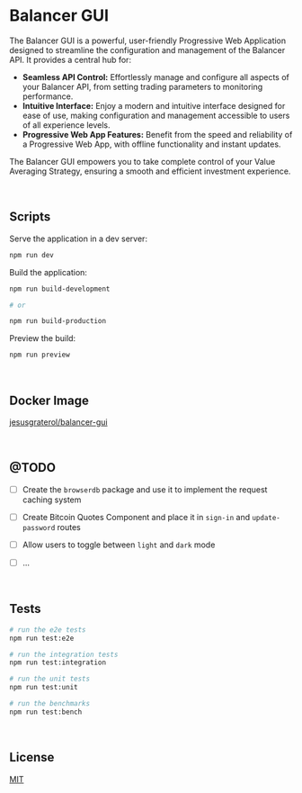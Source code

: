 # Balancer GUI

The Balancer GUI is a powerful, user-friendly Progressive Web Application designed to streamline the configuration and management of the Balancer API. It provides a central hub for:

* **Seamless API Control:**  Effortlessly manage and configure all aspects of your Balancer API, from setting trading parameters to monitoring performance.
* **Intuitive Interface:**  Enjoy a modern and intuitive interface designed for ease of use, making configuration and management accessible to users of all experience levels.
* **Progressive Web App Features:**  Benefit from the speed and reliability of a Progressive Web App, with offline functionality and instant updates.

The Balancer GUI empowers you to take complete control of your Value Averaging Strategy, ensuring a smooth and efficient investment experience. 




<br/>

## Scripts

Serve the application in a dev server:

```bash
npm run dev
```



Build the application:

```bash
npm run build-development

# or

npm run build-production
```



Preview the build:

```bash
npm run preview
```




<br/>

## Docker Image

[jesusgraterol/balancer-gui](https://hub.docker.com/r/jesusgraterol/balancer-gui)





<br/>

## @TODO

- [ ] Create the `browserdb` package and use it to implement the request caching system
- [ ] Create Bitcoin Quotes Component and place it in `sign-in` and `update-password` routes
- [ ] Allow users to toggle between `light` and `dark` mode
- [ ] ...





<br/>

## Tests

```bash
# run the e2e tests
npm run test:e2e

# run the integration tests
npm run test:integration

# run the unit tests
npm run test:unit

# run the benchmarks
npm run test:bench
```





<br/>

## License

[MIT](https://choosealicense.com/licenses/mit/)